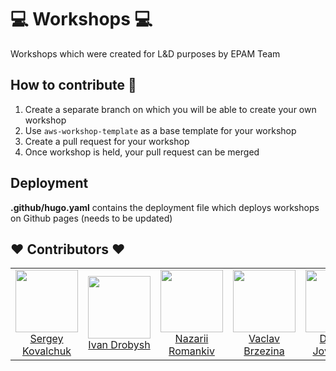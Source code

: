# 💻 Workshops 💻

Workshops which were created for L&amp;D purposes by EPAM Team

## How to contribute 🚀

1. Create a separate branch on which you will be able to create your own workshop
2. Use `aws-workshop-template` as a base template for your workshop
3. Create a pull request for your workshop
3. Once workshop is held, your pull request can be merged

## Deployment

**.github/hugo.yaml** contains the deployment file which deploys workshops on Github pages (needs to be updated)

## ♥️ Contributors ♥️
<table>
  <tr>
    <td align="center">
      <a href="https://github.com/SergeyKovalchuk">
        <img src="https://avatars.githubusercontent.com/u/13970046?u=3b31853b56349de39c66e73c14e6d34d047f0b53&v=4&s=100" width="100"/>
        <br />
        Sergey Kovalchuk
      </a>
    </td>
    <td align="center">
      <a href="https://github.com/Ivanko5417">
        <img src="https://avatars.githubusercontent.com/u/25278005?u=3b31853b56349de39c66e73c14e6d34d047f0b53&v=4&s=100" width="100"/>
        <br />
        Ivan Drobysh
      </a>
    </td>
    <td align="center">
      <a href="https://github.com/ayzrian">
        <img src="https://avatars.githubusercontent.com/u/44115170?u=3b31853b56349de39c66e73c14e6d34d047f0b53&v=4&s=100" width="100"/>
        <br />
        Nazarii Romankiv
      </a>
    </td>
    <td align="center">
      <a href="https://github.com/vbrzezina">
        <img src="https://avatars.githubusercontent.com/u/50992254?u=3b31853b56349de39c66e73c14e6d34d047f0b53&v=4&s=100" width="100"/>
        <br />
        Vaclav Brzezina
      </a>
    </td>
    <td align="center">
      <a href="https://github.com/MrGagi">
        <img src="https://avatars.githubusercontent.com/u/5666616?u=3b31853b56349de39c66e73c14e6d34d047f0b53&v=4&s=100" width="100"/>
        <br />
        Dragan Jovanovic
      </a>
    </td>
  </tr>
</table>